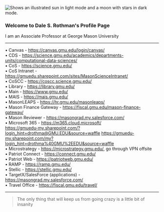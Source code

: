 <picture>
  <source media="(prefers-color-scheme: dark)" srcset="https://user-images.githubusercontent.com/25423296/163456776-7f95b81a-f1ed-45f7-b7ab-8fa810d529fa.png">
  <source media="(prefers-color-scheme: light)" srcset="https://user-images.githubusercontent.com/25423296/163456779-a8556205-d0a5-45e2-ac17-42d089e3c3f8.png">
  <img alt="Shows an illustrated sun in light mode and a moon with stars in dark mode." src="https://user-images.githubusercontent.com/25423296/163456779-a8556205-d0a5-45e2-ac17-42d089e3c3f8.png">
</picture>

### Welcome to Dale S. Rothman's Profile Page
I am an Associate Professor at George Mason University

---
• Canvas - https://canvas.gmu.edu/login/canvas/  
• CDS - https://science.gmu.edu/academics/departments-units/computational-data-sciences/  
• CoS - https://science.gmu.edu/  
• CoS Intranet - https://gmuedu.sharepoint.com/sites/MasonScienceIntranet/  
• CoSCC - https://coscc.science.gmu.edu/  
• Library - https://library.gmu.edu/  
• Main - https://www.gmu.edu/  
• MAIS - https://mais.gmu.edu/  
• MasonLEAPS - https://hr.gmu.edu/masonleaps/  
• Mason Finance Gateway - https://fiscal.gmu.edu/mason-finance-gateway/  
• Mason Reviewer - https://masongrad.my.salesforce.com/  
• Microsoft 365 - https://m365.cloud.microsoft/  
      https://gmuedu-my.sharepoint.com/?login_hint=drothma@GMU.EDU&source=waffle 
      https://gmuedu-my.sharepoint.com/my?login_hint=drothma%40GMU%2EEDU&source=waffle  
• Microstrategy - https://microstrategy.gmu.edu/, go through VPN offsite  
• Patriot Connect - https://connect.gmu.edu/  
• Patriot Web - https://patriotweb.gmu.edu/  
• RAMP - https://ramp.gmu.edu/  
• Stellic - https://stellic.gmu.edu/  
• TargetX/SalesForce (applications) - https://masongrad.my.salesforce.com/  
• Travel Office - https://fiscal.gmu.edu/travel/  

---
> The only thing that will keep us from going crazy is a little bit of insanity

<!--
**daler6/daler6** is a ✨ _special_ ✨ repository because its `README.md` (this file) appears on your GitHub profile.

Here are some ideas to get you started:

- 🔭 I’m currently working on ...
- 🌱 I’m currently learning ...
- 👯 I’m looking to collaborate on ...
- 🤔 I’m looking for help with ...
- 💬 Ask me about ...
- 📫 How to reach me: ...
- 😄 Pronouns: ...
- ⚡ Fun fact: ...
-->
